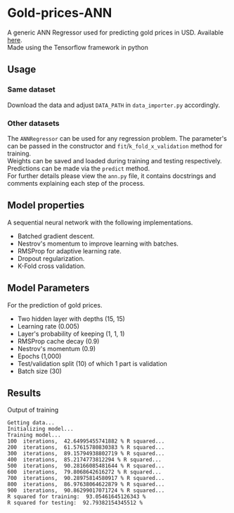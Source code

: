 # Gold-prices-ANN

A generic ANN Regressor used for predicting gold prices in USD. Available [here](https://datahub.io/core/gold-prices#data).  
Made using the Tensorflow framework in python

## Usage

### Same dataset

Download the data and adjust `DATA_PATH` in `data_importer.py` accordingly.

### Other datasets

The `ANNRegressor` can be used for any regression problem. The parameter's can be passed in the constructor and `fit`/`k_fold_x_validation` method for training.  
Weights can be saved and loaded during training and testing respectively.  
Predictions can be made via the `predict` method.  
For further details please view the `ann.py` file, it contains docstrings and comments explaining each step of the process.

## Model properties

A sequential neural network with the following implementations.

- Batched gradient descent.
- Nestrov's momentum to improve learning with batches.
- RMSProp for adaptive learning rate.
- Dropout regularization.
- K-Fold cross validation.

## Model Parameters

For the prediction of gold prices.

- Two hidden layer with depths (15, 15)
- Learning rate (0.005)
- Layer's probability of keeping (1, 1, 1)
- RMSProp cache decay (0.9)
- Nestrov's momentum (0.9)
- Epochs (1,000)
- Test/validation split (10) of which 1 part is validation
- Batch size (30)

## Results

Output of training

```(bash)
Getting data...
Initializing model...
Training model...
100  iterations,  42.64995455741882 % R squared...
200  iterations,  61.57615780830383 % R squared...
300  iterations,  89.15794938802719 % R squared...
400  iterations,  85.2174773812294 % R squared...
500  iterations,  90.28166085481644 % R squared...
600  iterations,  79.8068642616272 % R squared...
700  iterations,  90.28975814580917 % R squared...
800  iterations,  86.97638064622879 % R squared...
900  iterations,  90.86299017071724 % R squared...
R squared for training:  93.05461645126343 %
R squared for testing:  92.79382154345512 %
```
